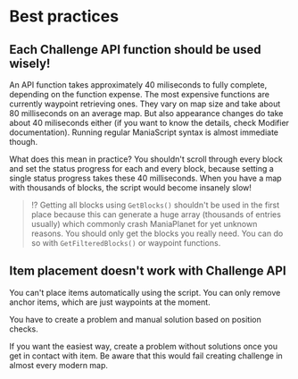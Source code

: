 # Best practices

## Each Challenge API function should be used wisely!

An API function takes approximately 40 miliseconds to fully complete, depending on the function expense. The most expensive functions are currently waypoint retrieving ones. They vary on map size and take about 80 milliseconds on an average map. But also appearance changes do take about 40 miliseconds either (if you want to know the details, check Modifier documentation). Running regular ManiaScript syntax is almost immediate though.

What does this mean in practice? You shouldn't scroll through every block and set the status progress for each and every block, because setting a single status progress takes these 40 milliseconds. When you have a map with thousands of blocks, the script would become insanely slow!

> !? Getting all blocks using `GetBlocks()` shouldn't be used in the first place because this can generate a huge array (thousands of entries usually) which commonly crash ManiaPlanet for yet unknown reasons. You should only get the blocks you really need. You can do so with `GetFilteredBlocks()` or waypoint functions.

## Item placement doesn't work with Challenge API

You can't place items automatically using the script. You can only remove anchor items, which are just waypoints at the moment.

You have to create a problem and manual solution based on position checks.

If you want the easiest way, create a problem without solutions once you get in contact with item. Be aware that this would fail creating challenge in almost every modern map.